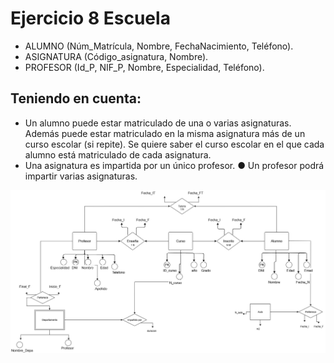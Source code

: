 # Ejercicio 8 Escuela

- ALUMNO (Núm_Matrícula, Nombre, FechaNacimiento, Teléfono).
- ASIGNATURA (Código_asignatura, Nombre).
- PROFESOR (Id_P, NIF_P, Nombre, Especialidad, Teléfono).
 
## Teniendo en cuenta: 
- Un alumno puede estar matriculado de una o varias asignaturas. 
Además puede estar matriculado en la misma asignatura más de un curso escolar (si repite). 
Se quiere saber el curso escolar en el que cada alumno está matriculado de cada asignatura. 
- Una asignatura es impartida por un único profesor. ● Un profesor podrá impartir varias asignaturas. 
 
![Modelo ER](modelo-ER.jpg)
